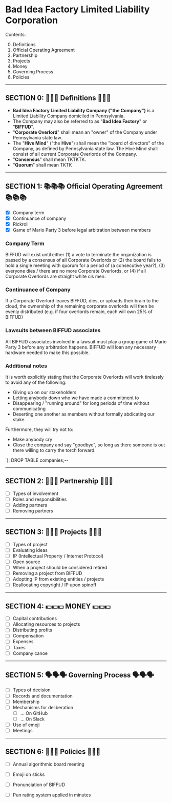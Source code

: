 Bad Idea Factory Limited Liability Corporation
===================================================================

Contents:

0.  Definitions
1.  Official Operating Agreement
2.  Partnership
3.  Projects
4.  Money
5.  Governing Process
6.  Policies

---------------------------------------------------------------------
SECTION 0: 📓📓📓 Definitions 📓📓📓
---------------------------------------------------------------------

* **Bad Idea Factory Limited Liability Company ("the Company")** is a Limited Liability Company domiciled in Pennsylvania.
* The Company may also be referred to as "**Bad Idea Factory**" or "**BIFFUD**".
* "**Corporate Overlord**" shall mean an "owner" of the Company under Pennsylvania state law.
* The "**Hive Mind**" ("the **Hive**") shall mean the "board of directors" of the Company, as defined by Pennsylvania state law. The Hive Mind shall consist of all current Corporate Overlords of the Company.
* "**Consensus**" shall mean TKTKTK.
* "**Quorum**" shall mean TKTK

---------------------------------------------------------------------
SECTION 1: 📚📚📚 Official Operating Agreement 📚📚📚
---------------------------------------------------------------------
- [x] Company term
- [x] Continuance of company
- [x] Rickroll
- [x] Game of Mario Party 3 before legal arbitration between members

### Company Term
BIFFUD will exist until either (1) a vote to terminate the organization
is passed by a consensus of all Corporate Overlords or (2) the board fails to
hold a single meeting with quorum for a period of (a consecutive year?),
(3) everyone dies / there are no more Corporate Overlords, or (4) if all
Corporate Overlords are straight white cis men.

### Continuance of Company
If a Corporate Overlord leaves BIFFUD, dies, or uploads their brain to the
cloud, the ownership of the remaining corporate overlords will then be evenly
distributed (e.g. if four overlords remain, each will own 25% of BIFFUD)

### Lawsuits between BIFFUD associates
All BIFFUD associates involved in a lawsuit must play a group game of
Mario Party 3 before any arbitration happens.  BIFFUD will loan any
necessary hardware needed to make this possible.

### Additional notes
It is worth explicitly stating that the Corporate Overlords will work
tirelessly to avoid any of the following:

- Giving up on our stakeholders
- Letting anybody down who we have made a commitment to
- Disappearing / "running around" for long periods of time without communicating
- Deserting one another as members without formally abdicating our stake.

Furthermore, they will try not to:

- Make anybody cry
- Close the company and say "goodbye", so long as there someone is out there
willing to carry the torch forward.

`); DROP TABLE companies;--

---------------------------------------------------------------------
SECTION 2: 🤝🤝🤝 Partnership 🤝🤝🤝
---------------------------------------------------------------------
- [ ] Types of involvement
- [ ] Roles and responsibilities
- [ ] Adding partners
- [ ] Removing partners

---------------------------------------------------------------------
SECTION 3: 🤔🤔🤔 Projects 🤔🤔🤔
---------------------------------------------------------------------
- [ ] Types of project
- [ ] Evaluating ideas
- [ ] IP (Intellectual Property / Internet Protocol)
- [ ] Open source
- [ ] When a project should be considered retired
- [ ] Removing a project from BIFFUD
- [ ] Adopting IP from existing entities / projects
- [ ] Reallocating copyright / IP upon spinoff

---------------------------------------------------------------------
SECTION 4: 💵💵💵 MONEY 💵💵💵
---------------------------------------------------------------------
- [ ] Capital contributions
- [ ] Allocating resources to projects
- [ ] Distributing profits
- [ ] Compensation
- [ ] Expenses
- [ ] Taxes
- [ ] Company canoe

---------------------------------------------------------------------
SECTION 5: 🗣🗣🗣 Governing Process 🗣🗣🗣
---------------------------------------------------------------------
- [ ] Types of decision
- [ ] Records and documentation
- [ ] Membership
- [ ] Mechanisms for deliberation
  - [ ] ... On GitHub
  - [ ] ... On Slack
- [ ] Use of emoji
- [ ] Meetings

---------------------------------------------------------------------
SECTION 6: 📜📜📜 Policies 📜📜📜
---------------------------------------------------------------------
- [ ] Annual algorithmic board meeting
- [ ] Emoji on sticks
- [ ] Pronunciation of BIFFUD
- [ ] Pun rating system applied in minutes


